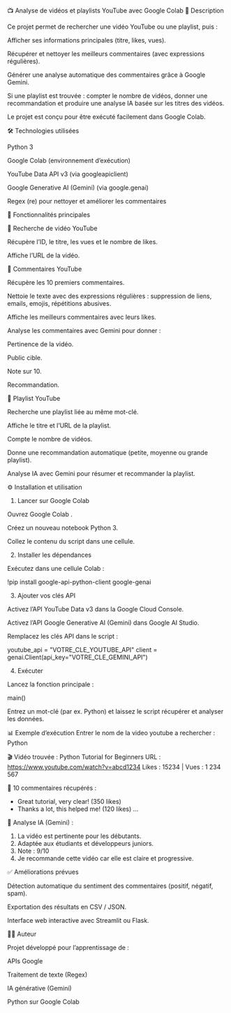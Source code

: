 📺 Analyse de vidéos et playlists YouTube avec Google Colab
🚀 Description

Ce projet permet de rechercher une vidéo YouTube ou une playlist, puis :

Afficher ses informations principales (titre, likes, vues).

Récupérer et nettoyer les meilleurs commentaires (avec expressions régulières).

Générer une analyse automatique des commentaires grâce à Google Gemini.

Si une playlist est trouvée : compter le nombre de vidéos, donner une recommandation et produire une analyse IA basée sur les titres des vidéos.

Le projet est conçu pour être exécuté facilement dans Google Colab.

🛠️ Technologies utilisées

Python 3

Google Colab (environnement d’exécution)

YouTube Data API v3 (via googleapiclient)

Google Generative AI (Gemini) (via google.genai)

Regex (re) pour nettoyer et améliorer les commentaires

📂 Fonctionnalités principales

🔎 Recherche de vidéo YouTube

Récupère l’ID, le titre, les vues et le nombre de likes.

Affiche l’URL de la vidéo.

💬 Commentaires YouTube

Récupère les 10 premiers commentaires.

Nettoie le texte avec des expressions régulières : suppression de liens, emails, emojis, répétitions abusives.

Affiche les meilleurs commentaires avec leurs likes.

Analyse les commentaires avec Gemini pour donner :

Pertinence de la vidéo.

Public cible.

Note sur 10.

Recommandation.

📂 Playlist YouTube

Recherche une playlist liée au même mot-clé.

Affiche le titre et l’URL de la playlist.

Compte le nombre de vidéos.

Donne une recommandation automatique (petite, moyenne ou grande playlist).

Analyse IA avec Gemini pour résumer et recommander la playlist.

⚙️ Installation et utilisation
1. Lancer sur Google Colab

Ouvrez Google Colab
.

Créez un nouveau notebook Python 3.

Collez le contenu du script dans une cellule.

2. Installer les dépendances

Exécutez dans une cellule Colab :

!pip install google-api-python-client google-genai

3. Ajouter vos clés API

Activez l’API YouTube Data v3 dans la Google Cloud Console.

Activez l’API Google Generative AI (Gemini) dans Google AI Studio.

Remplacez les clés API dans le script :

youtube_api = "VOTRE_CLE_YOUTUBE_API"
client = genai.Client(api_key="VOTRE_CLE_GEMINI_API")

4. Exécuter

Lancez la fonction principale :

main()


Entrez un mot-clé (par ex. Python) et laissez le script récupérer et analyser les données.

📊 Exemple d’exécution
Entrer le nom de la video youtube a rechercher : Python

🎬 Vidéo trouvée : Python Tutorial for Beginners
URL : https://www.youtube.com/watch?v=abcd1234
Likes : 15234 | Vues : 1 234 567

💬 10 commentaires récupérés :
- Great tutorial, very clear! (350 likes)
- Thanks a lot, this helped me! (120 likes)
...

🤖 Analyse IA (Gemini) :
1. La vidéo est pertinente pour les débutants.
2. Adaptée aux étudiants et développeurs juniors.
3. Note : 9/10
4. Je recommande cette vidéo car elle est claire et progressive.

✅ Améliorations prévues

Détection automatique du sentiment des commentaires (positif, négatif, spam).

Exportation des résultats en CSV / JSON.

Interface web interactive avec Streamlit ou Flask.

👨‍💻 Auteur

Projet développé pour l’apprentissage de :

APIs Google

Traitement de texte (Regex)

IA générative (Gemini)

Python sur Google Colab
